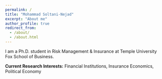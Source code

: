 ```yaml
---
permalink: /
title: "Mohammad Soltani-Nejad"
excerpt: "About me"
author_profile: true
redirect_from: 
  - /about/
  - /about.html
---
```


I am a Ph.D. student in Risk Management & Insurance at Temple University Fox School of Business. 

**Current Research Interests:** Financial Institutions, Insurance Economics, Political Economy
